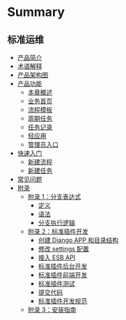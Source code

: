 # Summary

## 标准运维
* [产品简介](产品白皮书/产品简介/README.md)
* [术语解释](产品白皮书/术语解释/glossary.md)
* [产品架构图](产品白皮书/产品架构图/framework.md)
* [产品功能]()
    * [本章概述](产品白皮书/产品功能/function.md)
    * [业务首页](产品白皮书/产品功能/page.md)
    * [流程模板](产品白皮书/产品功能/flow.md)
    * [周期任务](产品白皮书/产品功能/PeriodicTasks.md)
    * [任务记录](产品白皮书/产品功能/record.md)
    * [轻应用](产品白皮书/产品功能/use.md)
    * [管理员入口](产品白皮书/产品功能/AdministratorPortal.md)
* [快速入门]()
    * [新建流程](产品白皮书/快速入门/Guide1.md)
    * [新建任务](产品白皮书/快速入门/Guide2.md)
* [常见问题](产品白皮书/常见问题/FAQ.md)
* [附录]()
    * [附录 1：分支表达式]()
        * [定义](产品白皮书/附录/define.md)
        * [语法](产品白皮书/附录/grammar.md)
        * [分支执行逻辑](产品白皮书/附录/logic.md)
    * [附录 2：标准插件开发]()
        * [创建 Django APP 和目录结构](产品白皮书/附录/Django.md)
        * [修改 settings 配置](产品白皮书/附录/settings.md)
        * [接入 ESB API](产品白皮书/附录/ESB.md)
        * [标准插件后台开发](产品白皮书/附录/atomic.md)
        * [标准插件前端开发](产品白皮书/附录/front.md)
        * [标准插件测试](产品白皮书/附录/test.md)
        * [提交代码](产品白皮书/附录/submit.md)
        * [标准插件开发规范](产品白皮书/附录/specification.md)
    * [附录 3：安装指南](产品白皮书/附录/term4.md)